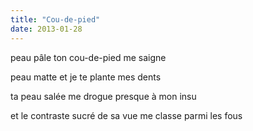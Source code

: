 ```yaml
---
title: "Cou-de-pied"
date: 2013-01-28
---
```


peau pâle
ton cou-de-pied me saigne

peau matte
et je te plante mes dents

ta peau salée me drogue
presque à mon insu

et le contraste sucré de sa vue
me classe parmi les fous
